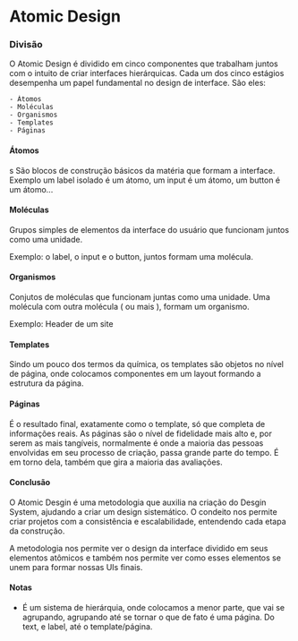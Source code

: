 # Atomic Design 

### Divisão

O Atomic Design é dividido em cinco componentes que trabalham juntos com o intuito de criar interfaces hierárquicas. Cada um dos cinco estágios desempenha um papel fundamental no design de interface. São eles: 

    - Átomos 
    - Moléculas
    - Organismos 
    - Templates
    - Páginas 

#### Átomos 
s
São blocos de construção básicos da matéria que formam a interface. Exemplo um label isolado é um átomo, um input é um átomo, um button é um átomo...

#### Moléculas 

Grupos simples de elementos da interface do usuário que funcionam juntos como uma unidade. 

Exemplo: o label, o input e o button, juntos formam uma molécula. 

#### Organismos 

Conjutos de moléculas que funcionam juntas como uma unidade. Uma molécula com outra molécula ( ou mais ), formam um organismo.

Exemplo: Header de um site

#### Templates

Sindo um pouco dos termos da química, os templates são objetos no nível de página, onde colocamos componentes em um layout formando a estrutura da página.


#### Páginas

É o resultado final, exatamente como o template, só que completa de informações reais. As páginas são o nível de fidelidade mais alto e, por serem as mais tangíveis, normalmente é onde a maioria das pessoas envolvidas em seu processo de criação, passa grande parte do tempo. É em torno dela, também que gira a maioria das avaliações. 

#### Conclusão

O Atomic Desgin é uma metodologia que auxilia na criação do Desgin System, ajudando a criar um design sistemático. O condeito nos permite criar projetos com a consistência e escalabilidade, entendendo cada etapa da construção. 

A metodologia nos permite ver o design da interface dividido em seus elementos atômicos e também nos permite ver como esses elementos se unem para formar nossas UIs finais. 

#### Notas 

- É um sistema de hierárquia, onde colocamos a menor parte, que vai se agrupando, agrupando até se tornar o que de fato é uma página. Do text, e label, até o template/página. 
